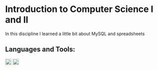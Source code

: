 # Introduction to Computer Science I and II

In this discipline I learned a little bit about MySQL and spreadsheets

## Languages and Tools:    

<code><img height="20" src="https://logodownload.org/wp-content/uploads/2016/10/mysql-logo.png"></code>
<code><img height="20" src="https://logodownload.org/wp-content/uploads/2020/04/excel-logo-2.png"></code>
